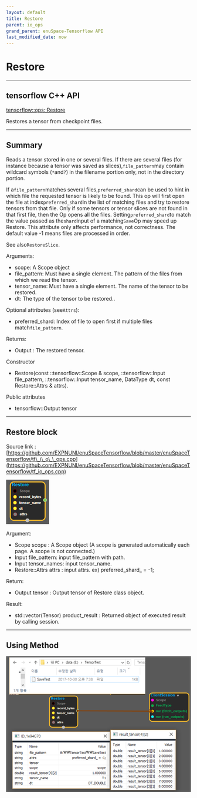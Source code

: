 ```yaml
--- 
layout: default 
title: Restore 
parent: io_ops 
grand_parent: enuSpace-Tensorflow API 
last_modified_date: now 
--- 
```


# Restore

---

## tensorflow C++ API

[tensorflow::ops::Restore](https://www.tensorflow.org/api_docs/cc/class/tensorflow/ops/restore)

Restores a tensor from checkpoint files.

---

## Summary

Reads a tensor stored in one or several files. If there are several files \(for instance because a tensor was saved as slices\),`file_pattern`may contain wildcard symbols \(`*`and`?`\) in the filename portion only, not in the directory portion.

If a`file_pattern`matches several files,`preferred_shard`can be used to hint in which file the requested tensor is likely to be found. This op will first open the file at index`preferred_shard`in the list of matching files and try to restore tensors from that file. Only if some tensors or tensor slices are not found in that first file, then the Op opens all the files. Setting`preferred_shard`to match the value passed as the`shard`input of a matching`Save`Op may speed up Restore. This attribute only affects performance, not correctness. The default value -1 means files are processed in order.

See also`RestoreSlice`.

Arguments:

* scope: A Scope object
* file\_pattern: Must have a single element. The pattern of the files from which we read the tensor.
* tensor\_name: Must have a single element. The name of the tensor to be restored.
* dt: The type of the tensor to be restored..

Optional attributes \(see`Attrs`\):

* preferred\_shard: Index of file to open first if multiple files match`file_pattern`.

Returns:

* Output : The restored tensor.

Constructor

* Restore\(const ::tensorflow::Scope & scope, ::tensorflow::Input file\_pattern, ::tensorflow::Input tensor\_name, DataType dt, const Restore::Attrs & attrs\).

Public attributes

* tensorflow::Output tensor 

---

## Restore block

Source link : [https://github.com/EXPNUNI/enuSpaceTensorflow/blob/master/enuSpaceTensorflow/tf\_i\_o\_\_ops.cpp](https://github.com/EXPNUNI/enuSpaceTensorflow/blob/master/enuSpaceTensorflow/tf_io_ops.cpp)

![](../assets/io_Restore_Symbol.png)

Argument:

* Scope scope : A Scope object \(A scope is generated automatically each page. A scope is not connected.\)
* Input file\_pattern: input file\_pattern with path.
* Input tensor\_names: input tensor\_name.
* Restore::Attrs attrs : input attrs. ex\) preferred\_shard\_ = -1;

Return:

* Output  tensor : Output  tensor of Restore class object.  

Result:

* std::vector\(Tensor\) product\_result : Returned object of executed result by calling session.

---

## Using Method

![](../assets/io_Restore_Method.png)

